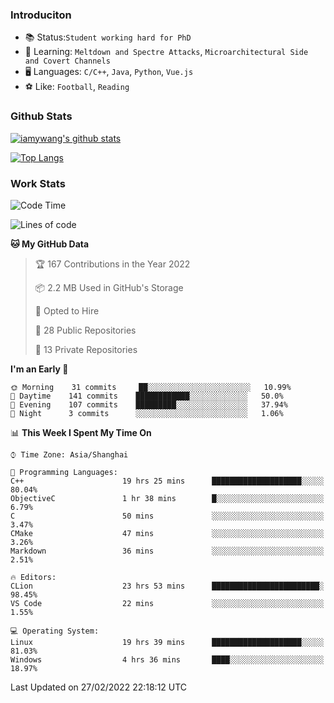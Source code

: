 ### Introduciton

- 📚 Status:`Student working hard for PhD`
- 🔎 Learning: `Meltdown and Spectre Attacks`, `Microarchitectural Side and Covert Channels`
- 🖥️ Languages: `C/C++`, `Java`, `Python`, `Vue.js`
- ⚽ Like: `Football`, `Reading`

### Github Stats

[![iamywang's github stats](https://github-readme-stats.vercel.app/api?username=iamywang&count_private=true&show_icons=true)]()

[![Top Langs](https://github-readme-stats.vercel.app/api/top-langs/?username=iamywang&layout=compact)]()

### Work Stats

<!--START_SECTION:waka-->
![Code Time](http://img.shields.io/badge/Code%20Time-131%20hrs%203%20mins-blue)

![Lines of code](https://img.shields.io/badge/From%20Hello%20World%20I%27ve%20Written-852%20Thousand%20lines%20of%20code-blue)

**🐱 My GitHub Data** 

> 🏆 167 Contributions in the Year 2022
 > 
> 📦 2.2 MB Used in GitHub's Storage 
 > 
> 💼 Opted to Hire
 > 
> 📜 28 Public Repositories 
 > 
> 🔑 13 Private Repositories  
 > 
**I'm an Early 🐤** 

```text
🌞 Morning    31 commits     ██░░░░░░░░░░░░░░░░░░░░░░░   10.99% 
🌆 Daytime    141 commits    ████████████░░░░░░░░░░░░░   50.0% 
🌃 Evening    107 commits    █████████░░░░░░░░░░░░░░░░   37.94% 
🌙 Night      3 commits      ░░░░░░░░░░░░░░░░░░░░░░░░░   1.06%

```


📊 **This Week I Spent My Time On** 

```text
⌚︎ Time Zone: Asia/Shanghai

💬 Programming Languages: 
C++                      19 hrs 25 mins      ████████████████████░░░░░   80.04% 
ObjectiveC               1 hr 38 mins        █░░░░░░░░░░░░░░░░░░░░░░░░   6.79% 
C                        50 mins             ░░░░░░░░░░░░░░░░░░░░░░░░░   3.47% 
CMake                    47 mins             ░░░░░░░░░░░░░░░░░░░░░░░░░   3.26% 
Markdown                 36 mins             ░░░░░░░░░░░░░░░░░░░░░░░░░   2.51%

🔥 Editors: 
CLion                    23 hrs 53 mins      ████████████████████████░   98.45% 
VS Code                  22 mins             ░░░░░░░░░░░░░░░░░░░░░░░░░   1.55%

💻 Operating System: 
Linux                    19 hrs 39 mins      ████████████████████░░░░░   81.03% 
Windows                  4 hrs 36 mins       ████░░░░░░░░░░░░░░░░░░░░░   18.97%

```


 Last Updated on 27/02/2022 22:18:12 UTC
<!--END_SECTION:waka-->

